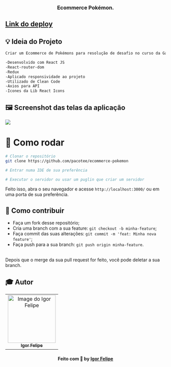 <h3 align="center">
  Ecommerce Pokémon.
</h3>

## <a href="https://ecommerce-pokemon.vercel.app/" target="_blank">Link do deploy</a>

## :bulb: Ideia do Projeto

```bash
Criar um Ecommerce de Pokémons para resolução de desafio no curso da Gama Academy.

-Desenvolvido com React JS
-React-router-dom
-Redux
-Aplicado responsividade ao projeto
-Utilizado de Clean Code
-Axios para API
-Icones da Lib React Icons

```
## 🖼 Screenshot das telas da aplicação 

<div>
  <img src="https://user-images.githubusercontent.com/83182736/181001327-f858d41f-3179-4905-9177-69c74770ed43.png" />
</div
<br/>
  
 # 👷 Como rodar

```bash
# Clonar o repositório
git clone https://github.com/pacotee/ecommerce-pokemon

# Entrar numa IDE de sua preferência 

# Executar o servidor ou usar um puglin que criar um servidor

```

Feito isso, abra o seu navegador e acesse `http://localhost:3000/`
ou em uma porta de sua preferência.

 ## 🤔 Como contribuir <br/>

- Faça um fork desse repositório; <br/>
- Cria uma branch com a sua feature: `git checkout -b minha-feature`;<br/>
- Faça commit das suas alterações: `git commit -m 'feat: Minha nova feature'`; <br/>
- Faça push para a sua branch: `git push origin minha-feature`.<br/>
<br/>
Depois que o merge da sua pull request for feito, você pode deletar a sua branch. <br/>


## :mortar_board: Autor

<table align="center">
    <tr>
        <td align="center">
            <a href="https://github.com/pacotee">
                <img src="https://user-images.githubusercontent.com/83182736/128571620-d38188d7-0a0c-4d80-a1cb-84cc174f76c3.jpeg" width="150px;" alt="Image do Igor Felipe" />
                <br />
                <sub><b>Igor Felipe</b></sub>
            </a>
        </td>    
    </tr>
</table>
<h4 align="center">
   Feito com 💜 by  <a href="https://www.linkedin.com/in/igor-felipe-5263b8212/" target="_blank"> Igor Felipe </a>
</h4>
